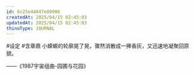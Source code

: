```yaml
---
id: 6c25e44847e88906
createdAt: 2025/04/15 02:45:03
updatedAt: 2025/04/15 02:45:03
thinoType: JOURNAL
---
```

#设定 #含章鼎 小蝾螈的轮廓晃了晃，骤然消散成一捧香灰，又迅速地凝聚回原貌。

——《1987宇宙组曲-园圃与花园》